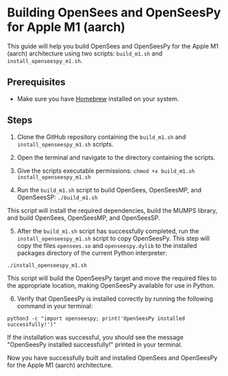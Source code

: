 # Building OpenSees and OpenSeesPy for Apple M1 (aarch)

This guide will help you build OpenSees and OpenSeesPy for the Apple M1 (aarch) architecture using two scripts: `build_m1.sh` and `install_openseespy_m1.sh`.

## Prerequisites

- Make sure you have [Homebrew](https://brew.sh/) installed on your system.

## Steps

1. Clone the GitHub repository containing the `build_m1.sh` and `install_openseespy_m1.sh` scripts.

2. Open the terminal and navigate to the directory containing the scripts.

3. Give the scripts executable permissions:
   `chmod +x build_m1.sh install_openseespy_m1.sh`

4. Run the `build_m1.sh` script to build OpenSees, OpenSeesMP, and OpenSeesSP:
    `./build_m1.sh`

This script will install the required dependencies, build the MUMPS library, and build OpenSees, OpenSeesMP, and OpenSeesSP.

5. After the `build_m1.sh` script has successfully completed, run the `install_openseespy_m1.sh` script to copy OpenSeesPy. This step will copy the files `opensees.so` and `openseespy.dylib` to the installed packages directory of the current Python interpreter:

`./install_openseespy_m1.sh`


This script will build the OpenSeesPy target and move the required files to the appropriate location, making OpenSeesPy available for use in Python.

6. Verify that OpenSeesPy is installed correctly by running the following command in your terminal:

`python3 -c "import openseespy; print('OpenSeesPy installed successfully!')"`


If the installation was successful, you should see the message "OpenSeesPy installed successfully!" printed in your terminal.

Now you have successfully built and installed OpenSees and OpenSeesPy for the Apple M1 (aarch) architecture.


